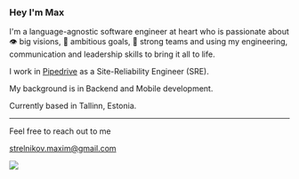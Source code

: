 <h3>Hey I'm Max</h3>

I'm a language-agnostic software engineer at heart who is passionate about 👁 big visions, 🎯 ambitious goals, 💪 strong teams and using my engineering, communication and leadership skills to bring it all to life.

I work in [Pipedrive](https://community.pipedrive.com/discussion/3816/a-new-unicorn-is-born-pipedrive-is-now-part-of-the-vista-family) as a Site-Reliability Engineer (SRE).

My background is in Backend and Mobile development.

Currently based in Tallinn, Estonia.

--- 

Feel free to reach out to me

strelnikov.maxim@gmail.com
<p><a href="https://www.linkedin.com/in/makks"><img src="https://img.shields.io/badge/linkedin-%230177B5?style=flat&logo=linkedin&logoColor=white"/></a></p>

